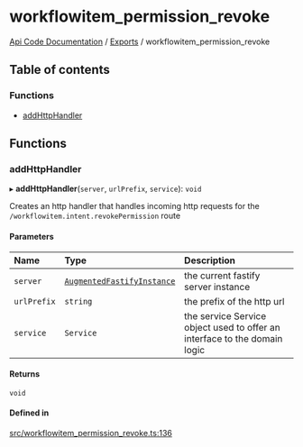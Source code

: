 # workflowitem\_permission\_revoke
[Api Code Documentation](../README.md) / [Exports](../modules.md) / workflowitem\_permission\_revoke

## Table of contents

### Functions

- [addHttpHandler](workflowitem_permission_revoke.md#addhttphandler)

## Functions

### addHttpHandler

▸ **addHttpHandler**(`server`, `urlPrefix`, `service`): `void`

Creates an http handler that handles incoming http requests for the `/workflowitem.intent.revokePermission` route

#### Parameters

| Name | Type | Description |
| :------ | :------ | :------ |
| `server` | [`AugmentedFastifyInstance`](../interfaces/types.AugmentedFastifyInstance.md) | the current fastify server instance |
| `urlPrefix` | `string` | the prefix of the http url |
| `service` | `Service` | the service Service object used to offer an interface to the domain logic |

#### Returns

`void`

#### Defined in

[src/workflowitem_permission_revoke.ts:136](https://github.com/openkfw/TruBudget/blob/c993c60c/api/src/workflowitem_permission_revoke.ts#L136)
